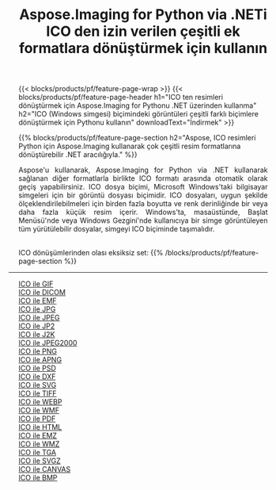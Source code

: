 ﻿---
title: Aspose.Imaging for Python via .NETi ICO den izin verilen çeşitli ek formatlara dönüştürmek için kullanın 
weight: 3920
url: /tr/python-net/conversion/from/ico 
lang: tr
langdirlevel: 2
locales: zh-hans,ja,it,ru,de,es,fr,nl,id,lt,pl,pt,vi,tr,ko,zh-hant,ar,hi,th,sv,cs,uk,he
description: .NET aracılığıyla Aspose.Imaging for Pythonu kullanarak ICO(Windows simgesi) den çeşitli biçimlere hızlıca dönüştürebilirsiniz.
---

{{< blocks/products/pf/feature-page-wrap >}}
{{< blocks/products/pf/feature-page-header h1="ICO ten resimleri dönüştürmek için Aspose.Imaging for Pythonu .NET üzerinden kullanma" h2="ICO (Windows simgesi) biçimindeki görüntüleri çeşitli farklı biçimlere dönüştürmek için Pythonu kullanın" downloadText="İndirmek" >}}


{{% blocks/products/pf/feature-page-section  h2="Aspose, ICO resimleri Python için Aspose.Imaging kullanarak çok çeşitli resim formatlarına dönüştürebilir .NET aracılığıyla." %}}
<p align=justify>Aspose'u kullanarak, Aspose.Imaging for Python via .NET kullanarak sağlanan diğer formatlarla birlikte ICO formatı arasında otomatik olarak geçiş yapabilirsiniz. ICO dosya biçimi, Microsoft Windows'taki bilgisayar simgeleri için bir görüntü dosyası biçimidir. ICO dosyaları, uygun şekilde ölçeklendirilebilmeleri için birden fazla boyutta ve renk derinliğinde bir veya daha fazla küçük resim içerir. Windows'ta, masaüstünde, Başlat Menüsü'nde veya Windows Gezgini'nde kullanıcıya bir simge görüntüleyen tüm yürütülebilir dosyalar, simgeyi ICO biçiminde taşımalıdır.</p>
<br/>
ICO dönüşümlerinden olası eksiksiz set:
{{% /blocks/products/pf/feature-page-section %}}
<div class="container-fluid productfamilypage bg-gray">
    <div class="convertypes bg-gray agp-content section">
        <div class="container">
		<hr style="margin-left:-20px;"/>
		<div class="row other-converters">
		    <div class='col-md-2 other-converter remove-lp remove-rp'><a href="/imaging/tr/python-net/conversion/ico-to-gif" >ICO ile GIF</a></div><div class='col-md-2 other-converter remove-lp remove-rp'><a href="/imaging/tr/python-net/conversion/ico-to-dicom" >ICO ile DICOM</a></div><div class='col-md-2 other-converter remove-lp remove-rp'><a href="/imaging/tr/python-net/conversion/ico-to-emf" >ICO ile EMF</a></div><div class='col-md-2 other-converter remove-lp remove-rp'><a href="/imaging/tr/python-net/conversion/ico-to-jpg" >ICO ile JPG</a></div><div class='col-md-2 other-converter remove-lp remove-rp'><a href="/imaging/tr/python-net/conversion/ico-to-jpeg" >ICO ile JPEG</a></div><div class='col-md-2 other-converter remove-lp remove-rp'><a href="/imaging/tr/python-net/conversion/ico-to-jp2" >ICO ile JP2</a></div><div class='col-md-2 other-converter remove-lp remove-rp'><a href="/imaging/tr/python-net/conversion/ico-to-j2k" >ICO ile J2K</a></div><div class='col-md-2 other-converter remove-lp remove-rp'><a href="/imaging/tr/python-net/conversion/ico-to-jpeg2000" >ICO ile JPEG2000</a></div><div class='col-md-2 other-converter remove-lp remove-rp'><a href="/imaging/tr/python-net/conversion/ico-to-png" >ICO ile PNG</a></div><div class='col-md-2 other-converter remove-lp remove-rp'><a href="/imaging/tr/python-net/conversion/ico-to-apng" >ICO ile APNG</a></div><div class='col-md-2 other-converter remove-lp remove-rp'><a href="/imaging/tr/python-net/conversion/ico-to-psd" >ICO ile PSD</a></div><div class='col-md-2 other-converter remove-lp remove-rp'><a href="/imaging/tr/python-net/conversion/ico-to-dxf" >ICO ile DXF</a></div><div class='col-md-2 other-converter remove-lp remove-rp'><a href="/imaging/tr/python-net/conversion/ico-to-svg" >ICO ile SVG</a></div><div class='col-md-2 other-converter remove-lp remove-rp'><a href="/imaging/tr/python-net/conversion/ico-to-tiff" >ICO ile TIFF</a></div><div class='col-md-2 other-converter remove-lp remove-rp'><a href="/imaging/tr/python-net/conversion/ico-to-webp" >ICO ile WEBP</a></div><div class='col-md-2 other-converter remove-lp remove-rp'><a href="/imaging/tr/python-net/conversion/ico-to-wmf" >ICO ile WMF</a></div><div class='col-md-2 other-converter remove-lp remove-rp'><a href="/imaging/tr/python-net/conversion/ico-to-pdf" >ICO ile PDF</a></div><div class='col-md-2 other-converter remove-lp remove-rp'><a href="/imaging/tr/python-net/conversion/ico-to-html" >ICO ile HTML</a></div><div class='col-md-2 other-converter remove-lp remove-rp'><a href="/imaging/tr/python-net/conversion/ico-to-emz" >ICO ile EMZ</a></div><div class='col-md-2 other-converter remove-lp remove-rp'><a href="/imaging/tr/python-net/conversion/ico-to-wmz" >ICO ile WMZ</a></div><div class='col-md-2 other-converter remove-lp remove-rp'><a href="/imaging/tr/python-net/conversion/ico-to-tga" >ICO ile TGA</a></div><div class='col-md-2 other-converter remove-lp remove-rp'><a href="/imaging/tr/python-net/conversion/ico-to-svgz" >ICO ile SVGZ</a></div><div class='col-md-2 other-converter remove-lp remove-rp'><a href="/imaging/tr/python-net/conversion/ico-to-canvas" >ICO ile CANVAS</a></div><div class='col-md-2 other-converter remove-lp remove-rp'><a href="/imaging/tr/python-net/conversion/ico-to-bmp" >ICO ile BMP</a></div>
                </div>
        </div>
    </div>
</div>
<br/>

